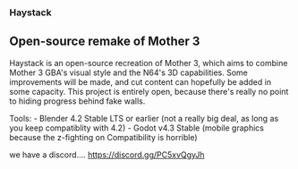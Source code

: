### Haystack
## Open-source remake of Mother 3

Haystack is an open-source recreation of Mother 3, which aims to combine Mother 3 GBA's visual style and the N64's 3D capabilities. Some improvements will be made, and cut content can hopefully be added in some capacity.
This project is entirely open, because there's really no point to hiding progress behind fake walls.

Tools:
	- Blender 4.2 Stable LTS or earlier (not a really big deal, as long as you keep compatiblity with 4.2)
	- Godot v4.3 Stable (mobile graphics because the z-fighting on Compatibility is horrible)
	
we have a discord.... https://discord.gg/PC5xvQgyJh
